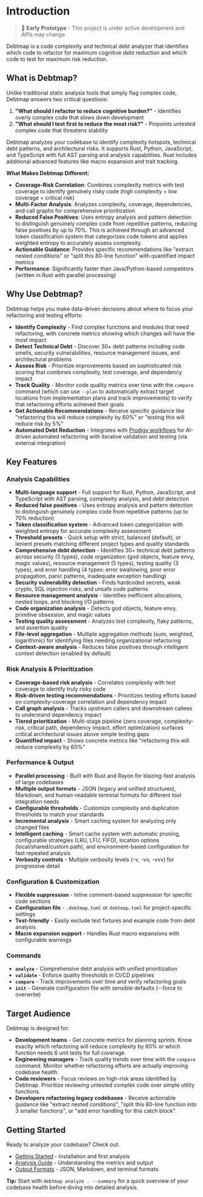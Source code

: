 # Introduction

> 🚧 **Early Prototype** - This project is under active development and APIs may change

Debtmap is a code complexity and technical debt analyzer that identifies which code to refactor for maximum cognitive debt reduction and which code to test for maximum risk reduction.

## What is Debtmap?

Unlike traditional static analysis tools that simply flag complex code, Debtmap answers two critical questions:
1. **"What should I refactor to reduce cognitive burden?"** - Identifies overly complex code that slows down development
2. **"What should I test first to reduce the most risk?"** - Pinpoints untested complex code that threatens stability

Debtmap analyzes your codebase to identify complexity hotspots, technical debt patterns, and architectural risks. It supports Rust, Python, JavaScript, and TypeScript with full AST parsing and analysis capabilities. Rust includes additional advanced features like macro expansion and trait tracking.

**What Makes Debtmap Different:**
- **Coverage-Risk Correlation**: Combines complexity metrics with test coverage to identify genuinely risky code (high complexity + low coverage = critical risk)
- **Multi-Factor Analysis**: Analyzes complexity, coverage, dependencies, and call graphs for comprehensive prioritization
- **Reduced False Positives**: Uses entropy analysis and pattern detection to distinguish genuinely complex code from repetitive patterns, reducing false positives by up to 70%. This is achieved through an advanced token classification system that categorizes code tokens and applies weighted entropy to accurately assess complexity.
- **Actionable Guidance**: Provides specific recommendations like "extract nested conditions" or "split this 80-line function" with quantified impact metrics
- **Performance**: Significantly faster than Java/Python-based competitors (written in Rust with parallel processing)

## Why Use Debtmap?

Debtmap helps you make data-driven decisions about where to focus your refactoring and testing efforts:

- **Identify Complexity** - Find complex functions and modules that need refactoring, with concrete metrics showing which changes will have the most impact
- **Detect Technical Debt** - Discover 30+ debt patterns including code smells, security vulnerabilities, resource management issues, and architectural problems
- **Assess Risk** - Prioritize improvements based on sophisticated risk scoring that combines complexity, test coverage, and dependency impact
- **Track Quality** - Monitor code quality metrics over time with the `compare` command (which can use `--plan` to automatically extract target locations from implementation plans and track improvements) to verify that refactoring efforts achieved their goals
- **Get Actionable Recommendations** - Receive specific guidance like "refactoring this will reduce complexity by 60%" or "testing this will reduce risk by 5%"
- **Automated Debt Reduction** - Integrates with [Prodigy workflows](./prodigy-integration.md) for AI-driven automated refactoring with iterative validation and testing (via external integration)

## Key Features

### Analysis Capabilities
- **Multi-language support** - Full support for Rust, Python, JavaScript, and TypeScript with AST parsing, complexity analysis, and debt detection
- **Reduced false positives** - Uses entropy analysis and pattern detection to distinguish genuinely complex code from repetitive patterns (up to 70% reduction)
- **Token classification system** - Advanced token categorization with weighted entropy for accurate complexity assessment
- **Threshold presets** - Quick setup with strict, balanced (default), or lenient presets matching different project types and quality standards
- **Comprehensive debt detection** - Identifies 30+ technical debt patterns across security (5 types), code organization (god objects, feature envy, magic values), resource management (5 types), testing quality (3 types), and error handling (4 types: error swallowing, poor error propagation, panic patterns, inadequate exception handling)
- **Security vulnerability detection** - Finds hardcoded secrets, weak crypto, SQL injection risks, and unsafe code patterns
- **Resource management analysis** - Identifies inefficient allocations, nested loops, and blocking I/O patterns
- **Code organization analysis** - Detects god objects, feature envy, primitive obsession, and magic values
- **Testing quality assessment** - Analyzes test complexity, flaky patterns, and assertion quality
- **File-level aggregation** - Multiple aggregation methods (sum, weighted, logarithmic) for identifying files needing organizational refactoring
- **Context-aware analysis** - Reduces false positives through intelligent context detection (enabled by default)

### Risk Analysis & Prioritization
- **Coverage-based risk analysis** - Correlates complexity with test coverage to identify truly risky code
- **Risk-driven testing recommendations** - Prioritizes testing efforts based on complexity-coverage correlation and dependency impact
- **Call graph analysis** - Tracks upstream callers and downstream callees to understand dependency impact
- **Tiered prioritization** - Multi-stage pipeline (zero coverage, complexity-risk, critical path, dependency impact, effort optimization) surfaces critical architectural issues above simple testing gaps
- **Quantified impact** - Shows concrete metrics like "refactoring this will reduce complexity by 60%"

### Performance & Output
- **Parallel processing** - Built with Rust and Rayon for blazing-fast analysis of large codebases
- **Multiple output formats** - JSON (legacy and unified structures), Markdown, and human-readable terminal formats for different tool integration needs
- **Configurable thresholds** - Customize complexity and duplication thresholds to match your standards
- **Incremental analysis** - Smart caching system for analyzing only changed files
- **Intelligent caching** - Smart cache system with automatic pruning, configurable strategies (LRU, LFU, FIFO), location options (local/shared/custom path), and environment-based configuration for fast repeated analysis
- **Verbosity controls** - Multiple verbosity levels (-v, -vv, -vvv) for progressive detail

### Configuration & Customization
- **Flexible suppression** - Inline comment-based suppression for specific code sections
- **Configuration file** - `.debtmap.toml` or `debtmap.toml` for project-specific settings
- **Test-friendly** - Easily exclude test fixtures and example code from debt analysis
- **Macro expansion support** - Handles Rust macro expansions with configurable warnings

### Commands
- **`analyze`** - Comprehensive debt analysis with unified prioritization
- **`validate`** - Enforce quality thresholds in CI/CD pipelines
- **`compare`** - Track improvements over time and verify refactoring goals
- **`init`** - Generate configuration file with sensible defaults (--force to overwrite)

## Target Audience

Debtmap is designed for:

- **Development teams** - Get concrete metrics for planning sprints. Know exactly which refactoring will reduce complexity by 60% or which function needs 6 unit tests for full coverage.
- **Engineering managers** - Track quality trends over time with the `compare` command. Monitor whether refactoring efforts are actually improving codebase health.
- **Code reviewers** - Focus reviews on high-risk areas identified by Debtmap. Prioritize reviewing untested complex code over simple utility functions.
- **Developers refactoring legacy codebases** - Receive actionable guidance like "extract nested conditions", "split this 80-line function into 3 smaller functions", or "add error handling for this catch block".

## Getting Started

Ready to analyze your codebase? Check out:
- [Getting Started](./getting-started.md) - Installation and first analysis
- [Analysis Guide](./analysis-guide.md) - Understanding the metrics and output
- [Output Formats](./output-formats.md) - JSON, Markdown, and terminal formats

**Tip:** Start with `debtmap analyze . --summary` for a quick overview of your codebase health before diving into detailed analysis.
